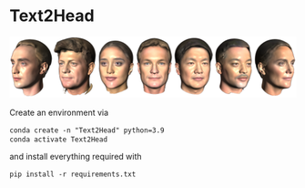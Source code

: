 # Text2Head
![heads](https://github.com/kasothaphie/Text2Head/blob/mono_nphm_AdamW/extra/heads.png)

Create an environment via 
```
conda create -n "Text2Head" python=3.9
conda activate Text2Head
```
and install everything required with
```
pip install -r requirements.txt
```
